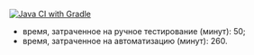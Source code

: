 [![Java CI with Gradle](https://github.com/IgorE1iseev/javaHomeworkPatterns2/actions/workflows/gradle.yml/badge.svg)](https://github.com/IgorE1iseev/javaHomeworkPatterns2/actions/workflows/gradle.yml)

- время, затраченное на ручное тестирование (минут): 50;
- время, затраченное на автоматизацию (минут): 260.
